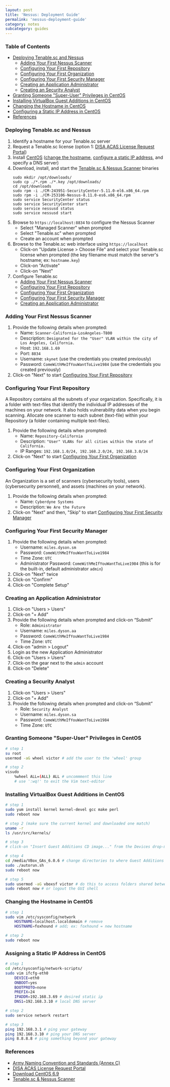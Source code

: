 ```yaml
---
layout: post
title: 'Nessus: Deployment Guide'
permalink: 'nessus-deployment-guide'
category: notes
subcategory: guides
---
```


### Table of Contents
* [Deploying Tenable.sc and Nessus](#deploying-tenablesc-and-nessus)
    * [Adding Your First Nessus Scanner](#adding-your-first-nessus-scanner)
    * [Configuring Your First Repository](#configuring-your-first-repository)
    * [Configuring Your First Organization](#configuring-your-first-organization)
    * [Configuring Your First Security Manager](#configuring-your-first-security-manager)
    * [Creating an Application Administrator](#creating-an-application-administrator)
    * [Creating an Security Analyst](#creating-a-security-analyst)
* [Granting Someone "Super-User" Privileges in CentOS](#granting-someone-super-user-privileges-in-centos)
* [Installing VirtualBox Guest Additions in CentOS](#installing-virtualbox-guest-additions-in-centos)
* [Changing the Hostname in CentOS](#changing-the-hostname-in-centos)
* [Configuring a Static IP Address in CentOS](#assigning-a-static-ip-address-in-centos)
* [References](#references)

### Deploying Tenable.sc and Nessus
1. Identify a hostname for your Tenable.sc server
2. Request a Tenable.sc license (option 1: [DISA ACAS License Request Portal](https://disa.deps.mil/ext/cop/mae/netops/acas/Requests/index.aspx#/))
3. Install [CentOS](http://archive.kernel.org/centos-vault/6.9/isos/x86_64/CentOS-6.9-x86_64-LiveDVD.iso) ([change the hostname](#how-to-change-the-hostname-in-centos), [configure a static IP address](#how-to-assign-a-static-ip-address-in-centos), and specify a DNS server)
4. Download, install, and start the [Tenable.sc & Nessus Scanner](https://patches.csd.disa.mil/CollectionInfo.aspx) binaries 
    ```
    sudo mkdir /opt/downloads/
    sudo cp ./*.rpm ./*.key /opt/downloads/
    cd /opt/downloads
    sudo rpm -i ./CM-243951-SecurityCenter-5.11.0-el6.x86_64.rpm
    sudo rpm -i ./CM-253106-Nessus-8.11.0-es6.x86_64.rpm
    sudo service SecurityCenter status
    sudo service SecurityCenter start
    sudo service nessusd status
    sudo service nessusd start 
    ```
5. Browse to `https://localhost:8834` to configure the Nessus Scanner
    - Select "Managed Scanner" when prompted
    - Select "Tenable.sc" when prompted
    - Create an account when prompted
7. Browse to the Tenable.sc web interface using `https://localhost`
    - Click-on "Update License > Choose File" and select your Tenable.sc license when prompted (the key filename must match the server's hostname; ex: `hostname.key`)
    - Click-on "Activate"
    - Click-on "Next"     
8. Configure Tenable.sc
    * [Adding Your First Nessus Scanner](#adding-your-first-nessus-scanner)
    * [Configuring Your First Repository](#configuring-your-first-repository)
    * [Configuring Your First Organization](#configuring-your-first-organization)
    * [Configuring Your First Security Manager](#configuring-your-first-security-manager)
    * [Creating an Application Administrator](#creating-an-application-administrator)
    
### Adding Your First Nessus Scanner
1. Provide the following details when prompted:
    - Name: `Scanner-California-LosAngeles-T800`
    - Description: `Designated for the "User" VLAN within the city of Los Angeles, California.`
    - Host: `192.168.1.69`
    - Port: `8834`
    - Username: `skynet` (use the credentials you created previously)
    - Password: `ComeWithMeIfYouWantToLive1984` (use the credentials you created previously)
2. Click-on "Next" to start [Configuring Your First Repository](#configuring-your-first-repository)

### Configuring Your First Repository
A Repository contains all the subnets of your organization. Specifically, it is a folder with text-files that identify the individual IP addresses of the machines on your network. It also holds vulnerability data when you begin scanning. Allocate one scanner to each subnet (text-file) within your Repository (a folder containing multiple text-files). 
1. Provide the following details when prompted:
    - Name: `Repository-California`
    - Description: `"User" VLANs for all cities within the state of California.`
    - IP Ranges: `192.168.1.0/24, 192.168.2.0/24, 192.168.3.0/24`
2. Click-on "Next" to start [Configuring Your First Organization](#configuring-your-first-organization)

### Configuring Your First Organization
An Organization is a set of scanners (cybersecurity tools), users (cybersecurity personnel), and assets (machines on your network). 
1. Provide the following details when prompted:
    - Name: `Cyberdyne Systems`
    - Description: `We Are the Future`
2. Click-on "Next" and then, "Skip" to start [Configuring Your First Security Manager](#configuring-your-first-security-manager)

### Configuring Your First Security Manager
1. Provide the following details when prompted:
    - Username: `miles.dyson.sm`
    - Password: `ComeWithMeIfYouWantToLive1984`
    - Time Zone: `UTC`
    - Administrator Password: `ComeWithMeIfYouWantToLive1984` (this is for the built-in, default administrator `admin`)
2. Click-on "Next" twice
3. Click-on "Confirm"
4. Click-on "Complete Setup" 

### Creating an Application Administrator
1. Click-on "Users > Users"
2. Click-on "+ Add"
3. Provide the following details when prompted and click-on “Submit”
    - Role: `Administrator`
    - Username: `miles.dyson.aa`
    - Password: `ComeWithMeIfYouWantToLive1984`
    - Time Zone: `UTC`
4. Click-on "admin > Logout"
5. Login as the new Application Administrator 
6. Click-on "Users > Users"
7. Click-on the gear next to the `admin` account
8. Click-on "Delete"

### Creating a Security Analyst
1. Click-on "Users > Users"
2. Click-on "+ Add"
3. Provide the following details when prompted and click-on “Submit”
    - Role: `Security Analyst`
    - Username: `miles.dyson.sa`
    - Password: `ComeWithMeIfYouWantToLive1984`
    - Time Zone: `UTC`

### Granting Someone "Super-User" Privileges in CentOS
```bash
# step 1
su root
usermod -aG wheel victor # add the user to the 'wheel' group

# step 2
visudo 
    %wheel ALL=(ALL) ALL # uncommment this line
    # use ':wq!' to exit the Vim text-editor
```

### Installing VirtualBox Guest Additions in CentOS
```bash
# step 1
sudo yum install kernel kernel-devel gcc make perl
sudo reboot now

# step 2 (make sure the current kernel and downloaded one match)
uname -r 
ls /usr/src/kernels/ 

# step 3
# click-on "Insert Guest Additions CD image..." from the Devices drop-menu in VirtualBox

# step 4
cd /media/VBox_GAs_6.0.6 # change directories to where Guest Additions is mounted
sudo ./autorun.sh
sudo reboot now

# step 5
sudo usermod -aG vboxsf victor # do this to access folders shared between the host and guest
sudo reboot now # or logout the GUI shell
```

### Changing the Hostname in CentOS
```bash
# step 1
sudo vim /etc/sysconfig/network
    HOSTNAME=localhost.localdomain # remove
    HOSTNAME=foxhound # add; ex: foxhound = new hostname

# step 2
sudo reboot now
```

### Assigning a Static IP Address in CentOS
```bash
# step 1
cd /etc/sysconfig/network-scripts/
sudo vim ifcfg-eth0
    DEVICE=eth0
    ONBOOT=yes
    BOOTPROTO=none
    PREFIX=24
    IPADDR=192.168.3.69 # desired static ip
    DNS1=192.168.3.10 # local DNS server

# step 2
sudo service network restart

# step 3
ping 192.168.3.1 # ping your gateway
ping 192.168.3.10 # ping your DNS server
ping 8.8.8.8 # ping something beyond your gateway
```

### References
* [Army Naming Convention and Standards (Annex C)]( https://army.deps.mil/netcom/sites/resourcecenter/pages/cinamingconventions.aspx)
* [DISA ACAS License Request Portal](https://disa.deps.mil/ext/cop/mae/netops/acas/Requests/index.aspx#/)
* [Download CentOS 6.9](http://archive.kernel.org/centos-vault/6.9/isos/x86_64/CentOS-6.9-x86_64-LiveDVD.iso)
* [Tenable.sc & Nessus Scanner](https://patches.csd.disa.mil/CollectionInfo.aspx)

